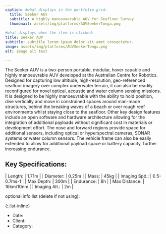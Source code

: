 ```yaml
---
caption: #what displays in the portfolio grid:
  title: Seeker AUV
  subtitle: A highly maneouverable AUV for Seafloor Survey
  thumbnail: assets/img/platforms/AUVSeekerTonga.png
  
#what displays when the item is clicked:
title: Seeker AUV
subtitle: subtitle lorem ipsum dolor sit amet consectetur.
image: assets/img/platforms/AUVSeekerTonga.png
alt: image alt text

---
```

The Seeker AUV is a two-person portable, modular, hover capable and highly manoeuvrable AUV developed at the Australian Centre for Robotics.  Designed for capturing low altitude, high-resolution, geo-referenced seafloor imagery over complex underwater terrain, it can also be readily reconfigured for novel optical, acoustic and water column sensing missions. It is designed to be highly manoeuvrable with the ability to hold position, dive vertically and move in constrained spaces around man-made structures, behind the breaking waves of a beach or over rough reef environments whilst staying close to the seafloor.  Other key design features include an open software and hardware architecture allowing for the integration of additional payloads without significant cost in materials or development effort. The nose and forward regions provide space for additional sensors, including optical or hyperspectral cameras, SONAR systems or water column sensors. The vehicle frame can also be easily extended to allow for additional payload space or battery capacity, further increasing endurance.

Key Specifications:
------

|  Length: | 1.71m |
|  Diameter: | 0.25m |
|  Mass: | 45kg |
| Imaging Spd.: | 0.5-0.7ms-1 |
| Max Depth: | 300m |
| Endurance: | 8h |
| Max Distance: | 16km/10nm |
| Imaging Alt.: | 2m |


optional info list (delete if not using):

{:.list-inline} 
- Date: 
- Client: 
- Category: 

